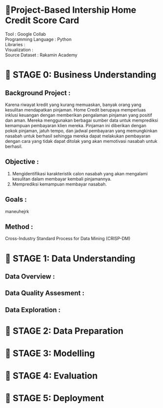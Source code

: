 # 📔**Project-Based Intership Home Credit Score Card**
Tool : Google Collab <br>
Programming Language : Python <br>
Libraries : <br>
Visualization : <br>
Source Dataset : Rakamin Academy <br>

# 📂 STAGE 0: Business Understanding
## Background Project :
Karena riwayat kredit yang kurang memuaskan, banyak orang yang kesulitan mendapatkan pinjaman. Home Credit berupaya memperluas inklusi keuangan dengan memberikan pengalaman pinjaman yang positif dan aman. Mereka menggunakan berbagai sumber data untuk memprediksi kemampuan pembayaran klien mereka. Pinjaman ini diberikan dengan pokok pinjaman, jatuh tempo, dan jadwal pembayaran yang memungkinkan nasabah untuk berhasil sehingga mereka dapat melakukan pembayaran dengan cara yang tidak dapat ditolak yang akan memotivasi nasabah untuk berhasil.

## Objective :
1. Mengidentifikasi karakteristik calon nasabah yang akan mengalami kesulitan dalam membayar kembali pinjamannya.
2. Memprediksi kemampuan membayar nasabah.

## Goals :
maneuhejrk

## Method :
Cross-Industry Standard Process for Data Mining (CRISP-DM)
<br>

# 📂 STAGE 1: Data Understanding
## Data Overview :

## Data Quality Assesment :

## Data Exploration :

# 📂 STAGE 2: Data Preparation

# 📂 STAGE 3: Modelling

# 📂 STAGE 4: Evaluation

# 📂 STAGE 5: Deployment
